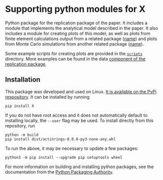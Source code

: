# Supporting python modules for X

Python package for the replication package of the paper.
It includes a module that implements the analytical model described in the paper.
It also includes a module for creating plots of this model, as well as plots from finite element calculations output from a related package ([name]()) and plots from Monte Carlo simulations from another related package ([name]()).

Some example scripts for creating plots are provided in the [`scripts`](scripts/) directory.
More examples can be found in the data [component of the replication package]().

## Installation

This package was developed and used on Linux.
[It is available on the PyPi respository]().
It can be installed by running
```
pip install X
```
If you do not have root access and it does not automatically default to installing locally, the `--user` flag may be used.
To install directly from this repository, run
```
python -m build
pip install dist/actinrings-0.0.0-py3-none-any.whl
```
To run the above, it may be necessary to update a few packages:
```
python3 -m pip install --upgrade pip setuptools wheel
```

For more information on building and installing python packages, see the documentation from the [Python Packaging Authority](https://packaging.python.org/en/latest/).
